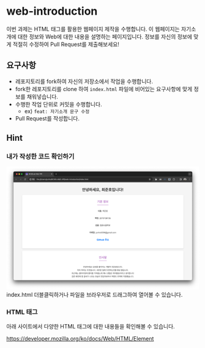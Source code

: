 # web-introduction

이번 과제는 HTML 태그를 활용한 웹페이지 제작을 수행합니다.
이 웹페이지는 자기소개에 대한 정보와 Web에 대한 내용을 설명하는 페이지입니다.
정보를 자신의 정보에 맞게 적절히 수정하여 Pull Request를 제출해보세요!

## 요구사항

* 레포지토리를 fork하여 자신의 저장소에서 작업을 수행합니다.
* fork한 레포지토리를 clone 하여 `index.html` 파일에 비어있는 요구사항에 맞게 정보를 채워넣습니다.
* 수행한 작업 단위로 커밋을 수행합니다.
  * ex) `feat: 자기소개 문구 수정`
* Pull Request를 작성합니다.

## Hint

### 내가 작성한 코드 확인하기

![](.README_images/show-index.png)
index.html 더블클릭하거나 파일을 브라우저로 드래그하여 열어볼 수 있습니다.

### HTML 태그

아래 사이트에서 다양한 HTML 태그에 대한 내용들을 확인해볼 수 있습니다.

https://developer.mozilla.org/ko/docs/Web/HTML/Element
